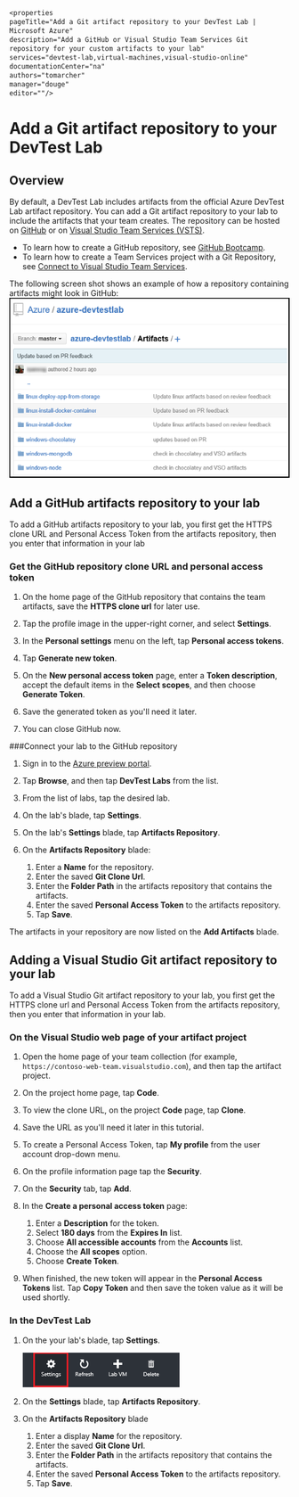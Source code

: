    <properties
	pageTitle="Add a Git artifact repository to your DevTest Lab | Microsoft Azure"
	description="Add a GitHub or Visual Studio Team Services Git repository for your custom artifacts to your lab"
	services="devtest-lab,virtual-machines,visual-studio-online"
	documentationCenter="na"
	authors="tomarcher"
	manager="douge"
	editor=""/>

<tags
	ms.service="devtest-lab"
	ms.workload="na"
	ms.tgt_pltfrm="na"
	ms.devlang="na"
	ms.topic="article"
	ms.date="11/01/2015"
	ms.author="tarcher"/>

# Add a Git artifact repository to your DevTest Lab

## Overview

By default, a DevTest Lab includes artifacts from the official Azure DevTest Lab artifact repository. You can add a Git artifact repository to your lab to include the artifacts that your team creates. The repository can be hosted on [GitHub](https://github.com) or on [Visual Studio Team Services (VSTS)](https://visualstudio.com).

- To learn how to create a GitHub repository, see [GitHub Bootcamp](https://help.github.com/categories/bootcamp/).
- To learn how to create a Team Services project with a Git Repository, see [Connect to Visual Studio Team Services](https://www.visualstudio.com/get-started/setup/connect-to-visual-studio-online).

The following screen shot shows an example of how a repository containing artifacts might look in GitHub:  
![Sample GitHub artifacts repo](./media/devtest-lab-add-artifact-repo/devtestlab-github-artifact-repo-home.png)

## Add a GitHub artifacts repository to your lab

To add a GitHub artifacts repository to your lab, you first get the HTTPS clone URL and Personal Access Token from the artifacts repository, then you enter that information in your lab

### Get the GitHub repository clone URL and personal access token

1. On the home page of the GitHub repository that contains the team artifacts, save the **HTTPS clone url** for later use.

1. Tap the profile image in the upper-right corner, and select **Settings**.

1. In the **Personal settings** menu on the left, tap **Personal access tokens**.

1. Tap **Generate new token**.

1. On the **New personal access token** page, enter a **Token description**, accept the default items in the **Select scopes**, and then choose **Generate Token**.

1. Save the generated token as you'll need it later.

1. You can close GitHub now.   

###Connect your lab to the GitHub repository

1. Sign in to the [Azure preview portal](http://portal.azure.com).

1. Tap **Browse**, and then tap **DevTest Labs** from the list.

1. From the list of labs, tap the desired lab.   

1. On the lab's blade, tap **Settings**.

1. On the lab's **Settings** blade, tap **Artifacts Repository**.

1. On the **Artifacts Repository** blade:

    1. Enter a **Name** for the repository.
    1. Enter the saved **Git Clone Url**.
    2. Enter the **Folder Path** in the artifacts repository that contains the artifacts.
    3. Enter the saved **Personal Access Token** to the artifacts repository.
    4. Tap **Save**.

The artifacts in your repository are now listed on the **Add Artifacts** blade.

## Adding a Visual Studio Git artifact repository to your lab

To add a Visual Studio Git artifact repository to your lab, you first get the HTTPS clone url and Personal Access Token from the artifacts repository, then you enter that information in your lab.

### On the Visual Studio web page of your artifact project

1. Open the home page of your team collection (for example, `https://contoso-web-team.visualstudio.com`), and then tap the artifact project.

2. On the project home page, tap **Code**.

1. To view the clone URL, on the project **Code** page, tap **Clone**.

1. Save the URL as you'll need it later in this tutorial.

1. To create a Personal Access Token, tap **My profile** from the user account drop-down menu.

1. On the profile information page tap the **Security**.

1. On the **Security** tab, tap **Add**.

1. In the **Create a personal access token** page:

    1. Enter a **Description** for the token.
    2. Select **180 days** from the **Expires In** list.
    3. Choose **All accessible accounts** from the **Accounts** list.
    4. Choose the **All scopes** option.
    5. Choose **Create Token**.

1. When finished, the new token will appear in the **Personal Access Tokens** list. Tap **Copy Token** and then save the token value as it will be used shortly.

### In the DevTest Lab

1. On the your lab's blade, tap **Settings**.

    ![Choose Settings](./media/devtest-lab-add-artifact-repo/devtestlab-add-artifacts-repo-open-dtl-settings.png)

1. On the **Settings** blade, tap **Artifacts Repository**.

1. On the **Artifacts Repository** blade

    1. Enter a display **Name** for the repository.
    1. Enter the saved **Git Clone Url**.
    2. Enter the **Folder Path** in the artifacts repository that contains the artifacts.
    3. Enter the saved **Personal Access Token** to the artifacts repository.
    4. Tap **Save**.
